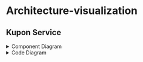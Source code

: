 # Architecture-visualization

## Kupon Service

<details>
  <summary>
    Component Diagram
  </summary>  

  <img width="3551" alt="Software Architecture - A8 (4)" src="https://github.com/BookKuStore/Archtecture-visualization/assets/120235144/5c1206e9-fdbb-4266-9be0-db7439b15e91">

</details>

<details>
  <summary>
    Code Diagram
  </summary>

  ![kupon_bookku](https://github.com/BookKuStore/Archtecture-visualization/assets/120235144/5d3b0cbf-1c8f-4bb4-92f9-2509a66ac0a3)

</details>

